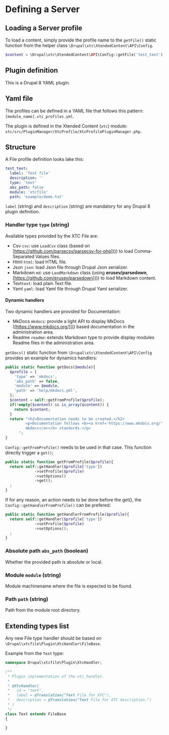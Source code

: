 # Defining a Server

## Loading a Server profile

To load a content, simply provide the profile name to the `getFile()` static function from the helper class `\Drupal\xtc\XtendedContent\API\Config`. 

```php
$content = \Drupal\xtc\XtendedContent\API\Config::getFile('test_text');
```

## Plugin definition

This is a Drupal 8 YAML plugin.

## Yaml file

The profiles can be defined in a YAML file that follows this pattern: 
`[module_name].xtc_profiles.yml`.

The plugin is defined in the Xtended Content (`xtc`) module: `xtc/src/PluginManager/XtcProfile/XtcProfilePluginManager.php`.

## Structure

A File profile definition looks lake this:

```yaml
test_text:
  label: 'Text file'
  description: ''
  type: 'text'
  abs_path: false
  module: 'xtcfile'
  path: 'example/demo.txt'
```

`label` (string) and `description` (string) are mandatory for any Drupal 8 plugin definition.

### Handler type `type` (string)

Available types provided by the XTC File are:

- Csv `csv`: use `LoadCsv` class (based on [https://github.com/parsecsv/parsecsv-for-php]()) to load Comma-Separated Values files. 
- Html `html`: load HTML file. 
- Json `json`: load Json file through Drupal Json serializer.
- Markdown `md`: use `LaodMarkdown` class (using **erusev/parsedown**, [https://github.com/erusev/parsedown]()) to load Markdown content.  
- Text`text`: load plain Text file.
- Yaml `yaml`: load Yaml file through Drupal Yaml serializer.

#### Dynamic handlers

Two dynamic handlers are provided for Documentation:

- MkDocs `mkdocs`: provide a light API to display MkDocs ([https://www.mkdocs.org/]()) based documentation in the administration area.
- Readme `readme`: extends Markdown type to provide display modules Readme files in the administration area.

`getDocs()` static function from `\Drupal\xtc\XtendedContent\API\Config` provides an example for dynamics handlers:

```php
public static function getDocs($module){
  $profile = [
    'type' => 'mkdocs',
    'abs_path' => false,
    'module' => $module,
    'path' => 'help/mkdocs.yml',
  ];
  $content = self::getFromProfile($profile);
  if(!empty($content) && is_array($content)) {
    return $content;
  }
  return "<h2>Documentation needs to be created.</h2>
         <p>Documentation follows <b><a href='https://www.mkdocs.org/' target='_blank'>
         mkdocs</a></b> standards.</p>
      ";
}
``` 

`Config::getFromProfile()` needs to be used in that case.
This function directly trigger a `get()`;

```php
public static function getFromProfile($profile){
  return self::getHandler($profile['type'])
             ->setProfile($profile)
             ->setOptions()
             ->get();
  ;
}
```

If for any reason, an action needs to be done before the get(), the `Config::getHandlerFromProfile()` can be prefered: 

```php
public static function getHandlerFromProfile($profile){
  return self::getHandler($profile['type'])
             ->setProfile($profile)
             ->setOptions();
  ;
}
```

### Absolute path `abs_path` (boolean)

Whether the provided path is absolute or local.

### Module `module` (string)

Module machinename where the file is expected to be found.

### Path `path` (string)

Path from the module root directory.


## Extending types list

Any new File type handler should be based on `\Drupal\xtcfile\Plugin\XtcHandler\FileBase`.

Example from the `Text` type:

```php
namespace Drupal\xtcfile\Plugin\XtcHandler;

/**
 * Plugin implementation of the xtc_handler.
 *
 * @XtcHandler(
 *   id = "text",
 *   label = @Translation("Text File for XTC"),
 *   description = @Translation("Text File for XTC description.")
 * )
 */
class Text extends FileBase
{

}
```